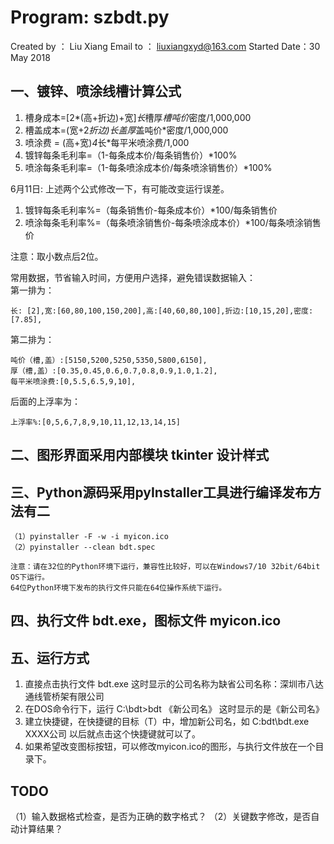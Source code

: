 # Program: szbdt.py

Created by ： Liu Xiang
Email to   ： liuxiangxyd@163.com
Started Date：30 May 2018

## 一、镀锌、喷涂线槽计算公式

1. 槽身成本=[2*(高+折边)+宽]*长*槽厚*槽吨价*密度/1,000,000  
2. 槽盖成本=(宽+2*折边)*长*盖厚*盖吨价*密度/1,000,000  
3. 喷涂费 = (高+宽)*4*长*每平米喷涂费/1,000  
4. 镀锌每条毛利率=（1-每条成本价/每条销售价）*100%  
5. 喷涂每条毛利率=（1-每条喷涂成本价/每条喷涂销售价）*100%  

6月11日: 上述两个公式修改一下，有可能改变运行误差。

1. 镀锌每条毛利率%=（每条销售价-每条成本价）*100/每条销售价  
2. 喷涂每条毛利率%=（每条喷涂销售价-每条喷涂成本价）*100/每条喷涂销售价  

注意：取小数点后2位。  

常用数据，节省输入时间，方便用户选择，避免错误数据输入：  
第一排为：

    长: [2],宽:[60,80,100,150,200],高:[40,60,80,100],折边:[10,15,20],密度:[7.85],

第二排为：

    吨价（槽,盖）:[5150,5200,5250,5350,5800,6150],
    厚（槽,盖）:[0.35,0.45,0.6,0.7,0.8,0.9,1.0,1.2],
    每平米喷涂费:[0,5.5,6.5,9,10],

后面的上浮率为：

    上浮率%:[0,5,6,7,8,9,10,11,12,13,14,15]

## 二、图形界面采用内部模块 tkinter 设计样式

## 三、Python源码采用pyInstaller工具进行编译发布方法有二

    （1）pyinstaller -F -w -i myicon.ico
	（2）pyinstaller --clean bdt.spec

    注意：请在32位的Python环境下运行，兼容性比较好，可以在Windows7/10 32bit/64bit OS下运行。
    64位Python环境下发布的执行文件只能在64位操作系统下运行。

## 四、执行文件 bdt.exe，图标文件 myicon.ico

## 五、运行方式

1. 直接点击执行文件 bdt.exe
   这时显示的公司名称为缺省公司名称：深圳市八达通线管桥架有限公司
2. 在DOS命令行下，运行 C:\bdt>bdt 《新公司名》
   这时显示的是《新公司名》
3. 建立快捷键，在快捷键的目标（T）中，增加新公司名，如
   C:bdt\bdt.exe XXXX公司
   以后就点击这个快捷键就可以了。
4. 如果希望改变图标按钮，可以修改myicon.ico的图形，与执行文件放在一个目录下。

## TODO

（1）输入数据格式检查，是否为正确的数字格式？
（2）关键数字修改，是否自动计算结果？
